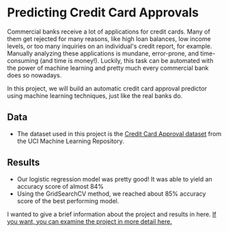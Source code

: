 # Predicting Credit Card Approvals

Commercial banks receive a lot of applications for credit cards. Many of them get rejected for many reasons, like high loan balances, low income levels, or too many inquiries on an individual's credit report, for example. Manually analyzing these applications is mundane, error-prone, and time-consuming (and time is money!). Luckily, this task can be automated with the power of machine learning and pretty much every commercial bank does so nowadays. 

In this project, we will build an automatic credit card approval predictor using machine learning techniques, just like the real banks do.

## Data
* The dataset used in this project is the <a href="http://archive.ics.uci.edu/ml/datasets/credit+approval">Credit Card Approval dataset</a> from the UCI Machine Learning Repository.


## Results
* Our logistic regression model was pretty good! It was able to yield an accuracy score of almost 84%
* Using the GridSearchCV method, we reached about 85% accuracy score of the best performing model.

I wanted to give a brief information about the project and results in here. <a href="https://nbviewer.jupyter.org/github/berk77/DataCamp_Projects/blob/main/Predicting%20Credit%20Card%20Approvals/notebook.ipynb">If you want, you can examine the project in more detail here.</a>
